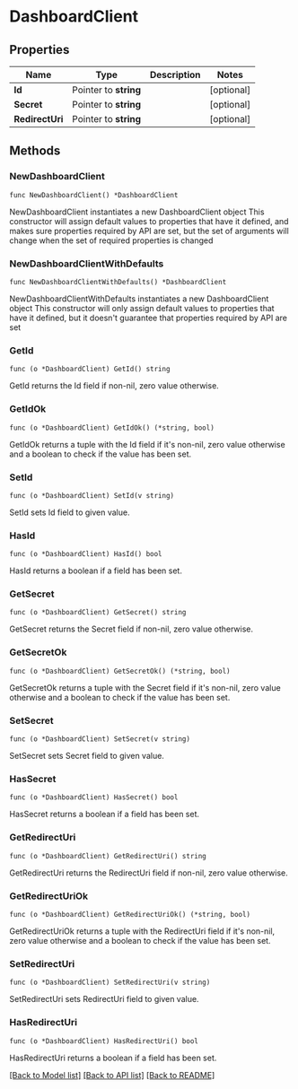 # DashboardClient

## Properties

Name | Type | Description | Notes
------------ | ------------- | ------------- | -------------
**Id** | Pointer to **string** |  | [optional] 
**Secret** | Pointer to **string** |  | [optional] 
**RedirectUri** | Pointer to **string** |  | [optional] 

## Methods

### NewDashboardClient

`func NewDashboardClient() *DashboardClient`

NewDashboardClient instantiates a new DashboardClient object
This constructor will assign default values to properties that have it defined,
and makes sure properties required by API are set, but the set of arguments
will change when the set of required properties is changed

### NewDashboardClientWithDefaults

`func NewDashboardClientWithDefaults() *DashboardClient`

NewDashboardClientWithDefaults instantiates a new DashboardClient object
This constructor will only assign default values to properties that have it defined,
but it doesn't guarantee that properties required by API are set

### GetId

`func (o *DashboardClient) GetId() string`

GetId returns the Id field if non-nil, zero value otherwise.

### GetIdOk

`func (o *DashboardClient) GetIdOk() (*string, bool)`

GetIdOk returns a tuple with the Id field if it's non-nil, zero value otherwise
and a boolean to check if the value has been set.

### SetId

`func (o *DashboardClient) SetId(v string)`

SetId sets Id field to given value.

### HasId

`func (o *DashboardClient) HasId() bool`

HasId returns a boolean if a field has been set.

### GetSecret

`func (o *DashboardClient) GetSecret() string`

GetSecret returns the Secret field if non-nil, zero value otherwise.

### GetSecretOk

`func (o *DashboardClient) GetSecretOk() (*string, bool)`

GetSecretOk returns a tuple with the Secret field if it's non-nil, zero value otherwise
and a boolean to check if the value has been set.

### SetSecret

`func (o *DashboardClient) SetSecret(v string)`

SetSecret sets Secret field to given value.

### HasSecret

`func (o *DashboardClient) HasSecret() bool`

HasSecret returns a boolean if a field has been set.

### GetRedirectUri

`func (o *DashboardClient) GetRedirectUri() string`

GetRedirectUri returns the RedirectUri field if non-nil, zero value otherwise.

### GetRedirectUriOk

`func (o *DashboardClient) GetRedirectUriOk() (*string, bool)`

GetRedirectUriOk returns a tuple with the RedirectUri field if it's non-nil, zero value otherwise
and a boolean to check if the value has been set.

### SetRedirectUri

`func (o *DashboardClient) SetRedirectUri(v string)`

SetRedirectUri sets RedirectUri field to given value.

### HasRedirectUri

`func (o *DashboardClient) HasRedirectUri() bool`

HasRedirectUri returns a boolean if a field has been set.


[[Back to Model list]](../README.md#documentation-for-models) [[Back to API list]](../README.md#documentation-for-api-endpoints) [[Back to README]](../README.md)


